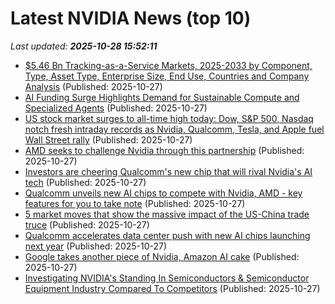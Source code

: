 # Latest NVIDIA News (top 10)
_Last updated: **2025-10-28 15:52:11**_

- [$5.46 Bn Tracking-as-a-Service Markets, 2025-2033 by Component, Type, Asset Type, Enterprise Size, End Use, Countries and Company Analysis](https://www.globenewswire.com/news-release/2025/10/27/3174810/28124/en/5-46-Bn-Tracking-as-a-Service-Markets-2025-2033-by-Component-Type-Asset-Type-Enterprise-Size-End-Use-Countries-and-Company-Analysis.html) (Published: 2025-10-27)
- [AI Funding Surge Highlights Demand for Sustainable Compute and Specialized Agents](https://www.pymnts.com/artificial-intelligence-2/2025/ai-funding-surge-highlights-demand-for-sustainable-compute-and-specialized-agents/) (Published: 2025-10-27)
- [US stock market surges to all-time high today: Dow, S&P 500, Nasdaq notch fresh intraday records as Nvidia, Qualcomm, Tesla, and Apple fuel Wall Street rally](https://economictimes.indiatimes.com/news/international/us/us-stock-market-surges-to-all-time-high-today-dow-sp-500-nasdaq-notch-fresh-intraday-records-as-nvidia-qualcomm-tesla-and-apple-fuel-wall-street-rally/articleshow/124852526.cms) (Published: 2025-10-27)
- [AMD seeks to challenge Nvidia through this partnership](https://rollingout.com/2025/10/27/amd-challenges-nvidia-with-openai-collab/) (Published: 2025-10-27)
- [Investors are cheering Qualcomm's new chip that will rival Nvidia's AI tech](https://www.businessinsider.com/qualcomm-stock-price-ai-chip-semiconductor-data-center-nvidia-amd-2025-10) (Published: 2025-10-27)
- [Qualcomm unveils new AI chips to compete with Nvidia, AMD - key features for you to take note](https://economictimes.indiatimes.com/news/international/us/qualcomm-snapdragon-6s-gen-4-new-ai-chips-to-compete-with-nvidia-amd-key-features-for-you-to-take-note/articleshow/124852305.cms) (Published: 2025-10-27)
- [5 market moves that show the massive impact of the US-China trade truce](https://www.businessinsider.com/stock-market-today-all-time-highs-china-tariffs-rare-earth-2025-10) (Published: 2025-10-27)
- [Qualcomm accelerates data center push with new AI chips launching next year](https://economictimes.indiatimes.com/tech/artificial-intelligence/qualcomm-accelerates-data-center-push-with-new-ai-chips-launching-next-year/articleshow/124852654.cms) (Published: 2025-10-27)
- [Google takes another piece of Nvidia, Amazon AI cake](https://biztoc.com/x/ad1c7fc58f2c65fa) (Published: 2025-10-27)
- [Investigating NVIDIA's Standing In Semiconductors & Semiconductor Equipment Industry Compared To Competitors](https://biztoc.com/x/34146a5d96424a7d) (Published: 2025-10-27)
